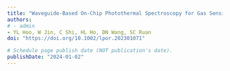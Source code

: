 ```yaml
---
title: "Waveguide‐Based On‐Chip Photothermal Spectroscopy for Gas Sensing"
authors:
# - admin
- YL Hoo, W Jin, C Shi, HL Ho, DN Wang, SC Ruan
doi: "https://doi.org/10.1002/lpor.202301071"

# Schedule page publish date (NOT publication's date).
publishDate: "2024-01-02"
---
```


